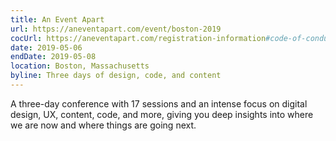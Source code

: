 ```yaml
---
title: An Event Apart
url: https://aneventapart.com/event/boston-2019
cocUrl: https://aneventapart.com/registration-information#code-of-conduct
date: 2019-05-06
endDate: 2019-05-08
location: Boston, Massachusetts
byline: Three days of design, code, and content
---
```


A three-day conference with 17 sessions and an intense focus on digital design, UX, content, code, and more, giving you deep insights into where we are now and where things are going next.

